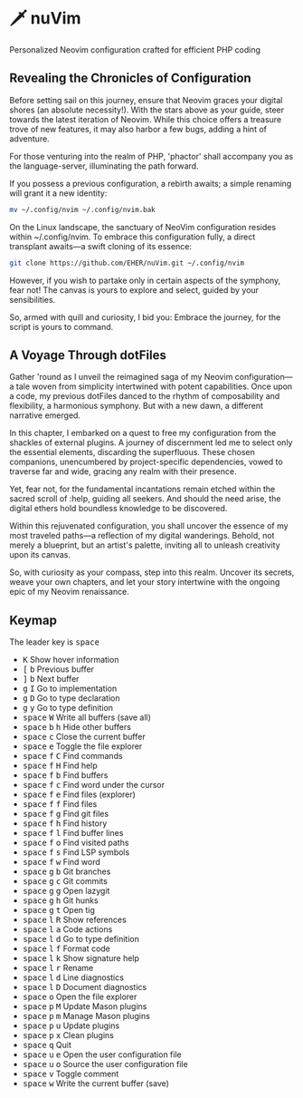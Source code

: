 # 🗡️  nuVim

Personalized Neovim configuration crafted for efficient PHP coding

## Revealing the Chronicles of Configuration

Before setting sail on this journey, ensure that Neovim graces your digital
shores (an absolute necessity!). With the stars above as your guide, steer
towards the latest iteration of Neovim. While this choice offers a treasure
trove of new features, it may also harbor a few bugs, adding a hint of
adventure.

For those venturing into the realm of PHP, 'phactor' shall accompany you as the
language-server, illuminating the path forward.

If you possess a previous configuration, a rebirth awaits; a simple renaming
will grant it a new identity:

```bash
mv ~/.config/nvim ~/.config/nvim.bak
```

On the Linux landscape, the sanctuary of NeoVim configuration resides within
~/.config/nvim. To embrace this configuration fully, a direct transplant
awaits—a swift cloning of its essence:

```bash
git clone https://github.com/EHER/nuVim.git ~/.config/nvim
```

However, if you wish to partake only in certain aspects of the symphony, fear
not! The canvas is yours to explore and select, guided by your sensibilities.

So, armed with quill and curiosity, I bid you: Embrace the journey, for the
script is yours to command.

## A Voyage Through dotFiles

Gather 'round as I unveil the reimagined saga of my Neovim configuration—a tale
woven from simplicity intertwined with potent capabilities. Once upon a code,
my previous dotFiles danced to the rhythm of composability and flexibility,
a harmonious symphony. But with a new dawn, a different narrative emerged.

In this chapter, I embarked on a quest to free my configuration from the
shackles of external plugins. A journey of discernment led me to select only
the essential elements, discarding the superfluous. These chosen companions,
unencumbered by project-specific dependencies, vowed to traverse far and wide,
gracing any realm with their presence.

Yet, fear not, for the fundamental incantations remain etched within the sacred
scroll of :help, guiding all seekers. And should the need arise, the digital
ethers hold boundless knowledge to be discovered.

Within this rejuvenated configuration, you shall uncover the essence of my most
traveled paths—a reflection of my digital wanderings. Behold, not merely
a blueprint, but an artist's palette, inviting all to unleash creativity upon
its canvas.

So, with curiosity as your compass, step into this realm. Uncover its secrets,
weave your own chapters, and let your story intertwine with the ongoing epic of
my Neovim renaissance.

## Keymap

The leader key is <kbd>space</kbd>

 - <kbd>K</kbd> Show hover information
 - <kbd>[</kbd> <kbd>b</kbd> Previous buffer
 - <kbd>]</kbd> <kbd>b</kbd> Next buffer
 - <kbd>g</kbd> <kbd>I</kbd> Go to implementation
 - <kbd>g</kbd> <kbd>D</kbd> Go to type declaration
 - <kbd>g</kbd> <kbd>y</kbd> Go to type definition
 - <kbd>space</kbd> <kbd>W</kbd> Write all buffers (save all)
 - <kbd>space</kbd> <kbd>b</kbd> <kbd>h</kbd> Hide other buffers
 - <kbd>space</kbd> <kbd>c</kbd> Close the current buffer
 - <kbd>space</kbd> <kbd>e</kbd> Toggle the file explorer
 - <kbd>space</kbd> <kbd>f</kbd> <kbd>C</kbd> Find commands
 - <kbd>space</kbd> <kbd>f</kbd> <kbd>H</kbd> Find help
 - <kbd>space</kbd> <kbd>f</kbd> <kbd>b</kbd> Find buffers
 - <kbd>space</kbd> <kbd>f</kbd> <kbd>c</kbd> Find word under the cursor
 - <kbd>space</kbd> <kbd>f</kbd> <kbd>e</kbd> Find files (explorer)
 - <kbd>space</kbd> <kbd>f</kbd> <kbd>f</kbd> Find files
 - <kbd>space</kbd> <kbd>f</kbd> <kbd>g</kbd> Find git files
 - <kbd>space</kbd> <kbd>f</kbd> <kbd>h</kbd> Find history
 - <kbd>space</kbd> <kbd>f</kbd> <kbd>l</kbd> Find buffer lines
 - <kbd>space</kbd> <kbd>f</kbd> <kbd>o</kbd> Find visited paths
 - <kbd>space</kbd> <kbd>f</kbd> <kbd>s</kbd> Find LSP symbols
 - <kbd>space</kbd> <kbd>f</kbd> <kbd>w</kbd> Find word
 - <kbd>space</kbd> <kbd>g</kbd> <kbd>b</kbd> Git branches
 - <kbd>space</kbd> <kbd>g</kbd> <kbd>c</kbd> Git commits
 - <kbd>space</kbd> <kbd>g</kbd> <kbd>g</kbd> Open lazygit
 - <kbd>space</kbd> <kbd>g</kbd> <kbd>h</kbd> Git hunks
 - <kbd>space</kbd> <kbd>g</kbd> <kbd>t</kbd> Open tig
 - <kbd>space</kbd> <kbd>l</kbd> <kbd>R</kbd> Show references
 - <kbd>space</kbd> <kbd>l</kbd> <kbd>a</kbd> Code actions
 - <kbd>space</kbd> <kbd>l</kbd> <kbd>d</kbd> Go to type definition
 - <kbd>space</kbd> <kbd>l</kbd> <kbd>f</kbd> Format code
 - <kbd>space</kbd> <kbd>l</kbd> <kbd>k</kbd> Show signature help
 - <kbd>space</kbd> <kbd>l</kbd> <kbd>r</kbd> Rename
 - <kbd>space</kbd> <kbd>l</kbd> <kbd>d</kbd> Line diagnostics
 - <kbd>space</kbd> <kbd>l</kbd> <kbd>D</kbd> Document diagnostics
 - <kbd>space</kbd> <kbd>o</kbd> Open the file explorer
 - <kbd>space</kbd> <kbd>p</kbd> <kbd>M</kbd> Update Mason plugins
 - <kbd>space</kbd> <kbd>p</kbd> <kbd>m</kbd> Manage Mason plugins
 - <kbd>space</kbd> <kbd>p</kbd> <kbd>u</kbd> Update plugins
 - <kbd>space</kbd> <kbd>p</kbd> <kbd>x</kbd> Clean plugins
 - <kbd>space</kbd> <kbd>q</kbd> Quit
 - <kbd>space</kbd> <kbd>u</kbd> <kbd>e</kbd> Open the user configuration file
 - <kbd>space</kbd> <kbd>u</kbd> <kbd>o</kbd> Source the user configuration file
 - <kbd>space</kbd> <kbd>v</kbd> Toggle comment
 - <kbd>space</kbd> <kbd>w</kbd> Write the current buffer (save)

